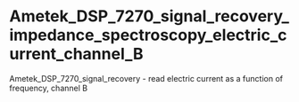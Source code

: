# Ametek_DSP_7270_signal_recovery_impedance_spectroscopy_electric_current_channel_B
Ametek_DSP_7270_signal_recovery - read electric current as a function of frequency, channel B
